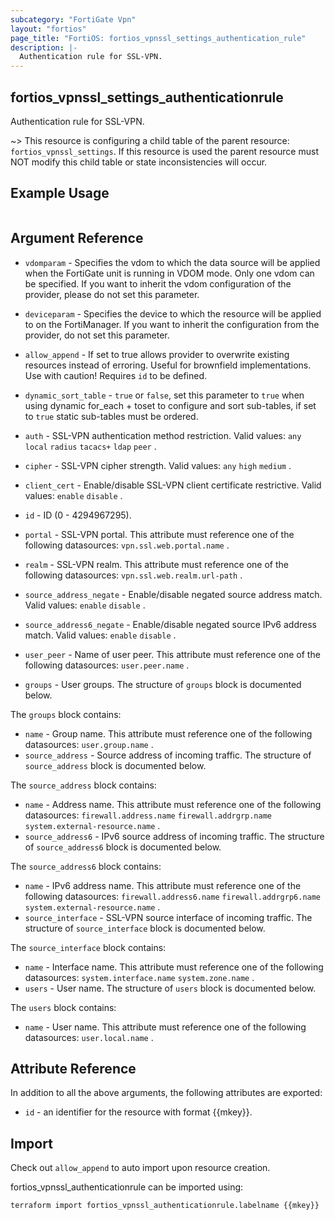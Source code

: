```yaml
---
subcategory: "FortiGate Vpn"
layout: "fortios"
page_title: "FortiOS: fortios_vpnssl_settings_authentication_rule"
description: |-
  Authentication rule for SSL-VPN.
---
```


## fortios_vpnssl_settings_authenticationrule
Authentication rule for SSL-VPN.

~> This resource is configuring a child table of the parent resource: `fortios_vpnssl_settings`. If this resource is used the parent resource must NOT modify this child table or state inconsistencies will occur.


## Example Usage

```hcl

```

## Argument Reference
* `vdomparam` - Specifies the vdom to which the data source will be applied when the FortiGate unit is running in VDOM mode. Only one vdom can be specified. If you want to inherit the vdom configuration of the provider, please do not set this parameter.
* `deviceparam` - Specifies the device to which the resource will be applied to on the FortiManager. If you want to inherit the configuration from the provider, do not set this parameter.
* `allow_append` - If set to true allows provider to overwrite existing resources instead of erroring. Useful for brownfield implementations. Use with caution! Requires `id` to be defined.
* `dynamic_sort_table` - `true` or `false`, set this parameter to `true` when using dynamic for_each + toset to configure and sort sub-tables, if set to `true` static sub-tables must be ordered.

* `auth` - SSL-VPN authentication method restriction. Valid values: `any` `local` `radius` `tacacs+` `ldap` `peer` .
* `cipher` - SSL-VPN cipher strength. Valid values: `any` `high` `medium` .
* `client_cert` - Enable/disable SSL-VPN client certificate restrictive. Valid values: `enable` `disable` .
* `id` - ID (0 - 4294967295).
* `portal` - SSL-VPN portal. This attribute must reference one of the following datasources: `vpn.ssl.web.portal.name` .
* `realm` - SSL-VPN realm. This attribute must reference one of the following datasources: `vpn.ssl.web.realm.url-path` .
* `source_address_negate` - Enable/disable negated source address match. Valid values: `enable` `disable` .
* `source_address6_negate` - Enable/disable negated source IPv6 address match. Valid values: `enable` `disable` .
* `user_peer` - Name of user peer. This attribute must reference one of the following datasources: `user.peer.name` .
* `groups` - User groups. The structure of `groups` block is documented below.

The `groups` block contains:

* `name` - Group name. This attribute must reference one of the following datasources: `user.group.name` .
* `source_address` - Source address of incoming traffic. The structure of `source_address` block is documented below.

The `source_address` block contains:

* `name` - Address name. This attribute must reference one of the following datasources: `firewall.address.name` `firewall.addrgrp.name` `system.external-resource.name` .
* `source_address6` - IPv6 source address of incoming traffic. The structure of `source_address6` block is documented below.

The `source_address6` block contains:

* `name` - IPv6 address name. This attribute must reference one of the following datasources: `firewall.address6.name` `firewall.addrgrp6.name` `system.external-resource.name` .
* `source_interface` - SSL-VPN source interface of incoming traffic. The structure of `source_interface` block is documented below.

The `source_interface` block contains:

* `name` - Interface name. This attribute must reference one of the following datasources: `system.interface.name` `system.zone.name` .
* `users` - User name. The structure of `users` block is documented below.

The `users` block contains:

* `name` - User name. This attribute must reference one of the following datasources: `user.local.name` .

## Attribute Reference

In addition to all the above arguments, the following attributes are exported:
* `id` - an identifier for the resource with format {{mkey}}.

## Import

Check out `allow_append` to auto import upon resource creation.

fortios_vpnssl_authenticationrule can be imported using:
```sh
terraform import fortios_vpnssl_authenticationrule.labelname {{mkey}}
```
